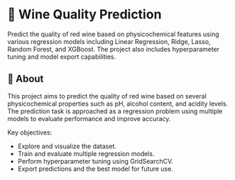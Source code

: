 # 🍷 Wine Quality Prediction
Predict the quality of red wine based on physicochemical features using various regression models including Linear Regression, Ridge, Lasso, Random Forest, and XGBoost. The project also includes hyperparameter tuning and model export capabilities.

## 📌 About
This project aims to predict the quality of red wine based on several physicochemical properties such as pH, alcohol content, and acidity levels. The prediction task is approached as a regression problem using multiple models to evaluate performance and improve accuracy.

Key objectives:

- Explore and visualize the dataset.
- Train and evaluate multiple regression models.
- Perform hyperparameter tuning using GridSearchCV.
- Export predictions and the best model for future use.


